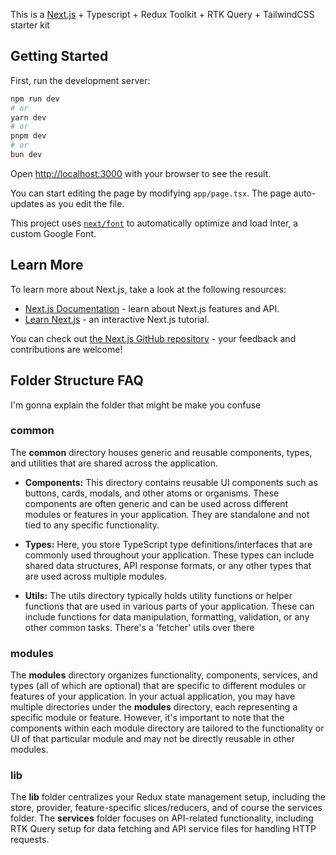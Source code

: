 This is a [Next.js](https://nextjs.org/) + Typescript + Redux Toolkit + RTK Query + TailwindCSS starter kit

## Getting Started

First, run the development server:

```bash
npm run dev
# or
yarn dev
# or
pnpm dev
# or
bun dev
```

Open [http://localhost:3000](http://localhost:3000) with your browser to see the result.

You can start editing the page by modifying `app/page.tsx`. The page auto-updates as you edit the file.

This project uses [`next/font`](https://nextjs.org/docs/basic-features/font-optimization) to automatically optimize and load Inter, a custom Google Font.

## Learn More

To learn more about Next.js, take a look at the following resources:

- [Next.js Documentation](https://nextjs.org/docs) - learn about Next.js features and API.
- [Learn Next.js](https://nextjs.org/learn) - an interactive Next.js tutorial.

You can check out [the Next.js GitHub repository](https://github.com/vercel/next.js/) - your feedback and contributions are welcome!

## Folder Structure FAQ

I'm gonna explain the folder that might be make you confuse

### common

The <b>common</b> directory houses generic and reusable components, types, and utilities that are shared across the application.

- <b>Components:</b> This directory contains reusable UI components such as buttons, cards, modals, and other atoms or organisms. These components are often generic and can be used across different modules or features in your application. They are standalone and not tied to any specific functionality.

- <b>Types:</b> Here, you store TypeScript type definitions/interfaces that are commonly used throughout your application. These types can include shared data structures, API response formats, or any other types that are used across multiple modules.

- <b>Utils:</b> The utils directory typically holds utility functions or helper functions that are used in various parts of your application. These can include functions for data manipulation, formatting, validation, or any other common tasks. There's a 'fetcher' utils over there

### modules

The <b>modules</b> directory organizes functionality, components, services, and types (all of which are optional) that are specific to different modules or features of your application. In your actual application, you may have multiple directories under the <b>modules</b> directory, each representing a specific module or feature. However, it's important to note that the components within each module directory are tailored to the functionality or UI of that particular module and may not be directly reusable in other modules.

### lib

The <b>lib</b> folder centralizes your Redux state management setup, including the store, provider, feature-specific slices/reducers, and of course the services folder. The <b>services</b> folder focuses on API-related functionality, including RTK Query setup for data fetching and API service files for handling HTTP requests.
